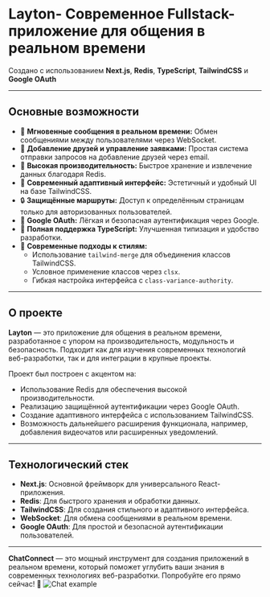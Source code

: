 # Layton- Современное Fullstack-приложение для общения в реальном времени  
Создано с использованием **Next.js**, **Redis**, **TypeScript**, **TailwindCSS** и **Google OAuth**  

---

## Основные возможности  
- 💬 **Мгновенные сообщения в реальном времени:** Обмен сообщениями между пользователями через WebSocket.  
- 👥 **Добавление друзей и управление заявками:** Простая система отправки запросов на добавление друзей через email.  
- 🚀 **Высокая производительность:** Быстрое хранение и извлечение данных благодаря Redis.  
- 📱 **Современный адаптивный интерфейс:** Эстетичный и удобный UI на базе TailwindCSS.  
- 🔒 **Защищённые маршруты:** Доступ к определённым страницам только для авторизованных пользователей.  
- 🔑 **Google OAuth:** Лёгкая и безопасная аутентификация через Google.  
- 📘 **Полная поддержка TypeScript:** Улучшенная типизация и удобство разработки.  
- 🎨 **Современные подходы к стилям:**  
  - Использование `tailwind-merge` для объединения классов TailwindCSS.  
  - Условное применение классов через `clsx`.  
  - Гибкая настройка интерфейса с `class-variance-authority`.

---

## О проекте  
**Layton** — это приложение для общения в реальном времени, разработанное с упором на производительность, модульность и безопасность. Подходит как для изучения современных технологий веб-разработки, так и для интеграции в крупные проекты.  

Проект был построен с акцентом на:  
- Использование Redis для обеспечения высокой производительности.  
- Реализацию защищённой аутентификации через Google OAuth.  
- Создание адаптивного интерфейса с использованием TailwindCSS.  
- Возможность дальнейшего расширения функционала, например, добавления видеочатов или расширенных уведомлений.

---

## Технологический стек  
- **Next.js**: Основной фреймворк для универсального React-приложения.  
- **Redis**: Для быстрого хранения и обработки данных.  
- **TailwindCSS**: Для создания стильного и адаптивного интерфейса.  
- **WebSocket**: Для обмена сообщениями в реальном времени.  
- **Google OAuth**: Для простой и безопасной аутентификации пользователей.

---

**ChatConnect** — это мощный инструмент для создания приложений в реальном времени, который поможет углубить ваши знания в современных технологиях веб-разработки. Попробуйте его прямо сейчас! 🚀
![Chat example](https://github.com/danilkompaniets/realtime_chat_app/assets/46541359/5bb3656c-d886-47b7-b8a8-e503944bfbdb)
